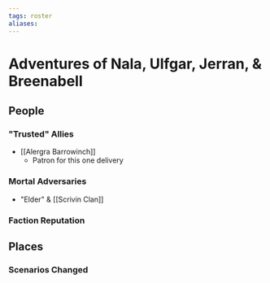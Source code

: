 ```yaml
---
tags: roster
aliases:
---
```

# Adventures of Nala, Ulfgar, Jerran, & Breenabell
## People
### "Trusted" Allies
- [[Alergra Barrowinch]]
	- Patron for this one delivery
### Mortal Adversaries
- "Elder" & [[Scrivin Clan]]
### Faction Reputation
## Places
### Scenarios Changed